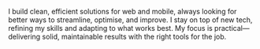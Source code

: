 I build clean, efficient solutions for web and mobile, always looking for better ways to streamline, optimise, and improve. I stay on top of new tech, refining my skills and adapting to what works best. My focus is practical—delivering solid, maintainable results with the right tools for the job.



